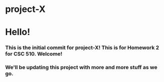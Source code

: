 # project-X

# Hello! 

### This is the initial commit for project-X! This is for Homework 2 for CSC 510. Welcome!
### We'll be updating this project with more and more stuff as we go. 
